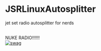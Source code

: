 # JSRLinuxAutosplitter
jet set radio autosplitter for nerds <br><br>

NUKE RADIO!!!!!!<br>
[![swag](https://img.youtube.com/vi/jpCIL0RGAew/0.jpg)](https://youtu.be/jpCIL0RGAew)
